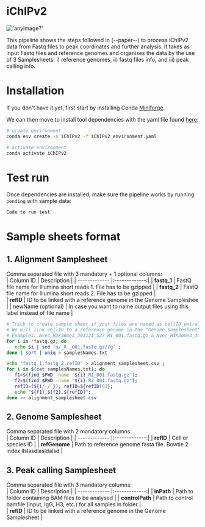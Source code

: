 # iChIPv2

!['anyImage?'](./img/logo.png)

This pipeline shows the steps followed in (--paper--) to process iChIPv2 data from Fastq files to peak coordinates and further analysis.
It takes as input Fastq files and reference genomes and organises the data by the use of 3 Samplesheets: i) reference genomes, ii) fastq files info, and iii) peak calling info.

# Installation  
If you don't have it yet, first start by installing Conda [Miniforge](https://github.com/conda-forge/miniforge#miniforge).

We can then move to install tool dependencies with the yaml file found [here](iChIPv2_environment.yaml):

```bash
# create environment
conda env create -n iChIPv2 -f iChIPv2_environment.yaml

# activate environment
conda activate iChIPv2
```

# Test run
Once dependencies are installed, make sure the pipeline works by running `pending` with sample data:

```bash
Code to run test
```
# Sample sheets format
## 1. Alignment Samplesheet
Comma separated file with 3 mandatory + 1 optional columns:  
| Column ID        | Description          | 
| ------------- |:-------------:|
| **fastq_1**      | FastQ file name for Illumina short reads 1. File has to be gzipped | 
| **fastq_2**     | FastQ file name for Illumina short reads 2. File has to be gzipped     |  
| **refID** | ID to be linked with a reference genome in the Genome Sampleshee    |
| newName (optional) |  In case you want to name output files using this label instead of file name    |

 ```bash
# Trick to create sample sheet if your files are named as cellID_extra?_S[1-9].R[12]_001.fastq.gz
# We will link cellID to a reference genome in the "Genome Samplesheet"
# Examples: Nvec_H3K36me3_301121_S27_R1_001.fastq.gz & Nvec_H3K36me3_301121_S27_R2_001.fastq.gz
for i in *fastq.gz; do
    echo $i | sed 's/_R._001.fastq.gz//g' ;
done | sort | uniq > samplesNames.txt

echo "fastq_1,fastq_2,refID" > alignment_samplesheet.csv ;
for i in $(cat samplesNames.txt); do 
    f1=$(find $PWD -name "${i}_R1_001.fastq.gz");
    f2=$(find $PWD -name "${i}_R2_001.fastq.gz");
    refID=(${i/_/ }); refID=${refID[0]};
    echo "${f1},${f2},${refID}";
done >> alignment_samplesheet.csv
```

## 2. Genome Samplesheet
Comma separated file with 2 mandatory columns:  
| Column ID        | Description          | 
| ------------- |:-------------:|
| **refID**      | Cell or species ID | 
| **refGenome**     | Path to reference genome fasta file. Bowtie 2 index llslasdlasldalsd    |  


## 3. Peak calling Samplesheet
Comma separated file with 3 mandatory columns:  
| Column ID        | Description          | 
| ------------- |:-------------:|
| **inPath**      | Path to folder containing BAM files to be analysed | 
| **controlPath**     | Path to control bamfile (input, IgG, H3, etc.) for all samples in folder   |  
| **refID** | ID to be linked with a reference genome in the Genome Samplesheet  |

